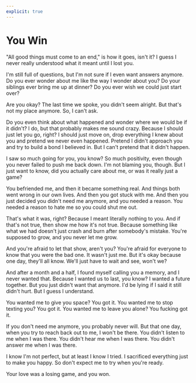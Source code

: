 ```yaml
---
explicit: true
---
```


# You Win

"All good things must come to an end," is how it goes, isn't it? I guess I never really understood what it meant until I lost you.

I'm still full of questions, but I'm not sure if I even want answers anymore. Do you ever wonder about me like the way I wonder about you? Do your siblings ever bring me up at dinner? Do you ever wish we could just start over?

Are you okay? The last time we spoke, you didn't seem alright. But that's not my place anymore. So, I can't ask.

Do you even think about what happened and wonder where we would be if it didn't? I do, but that probably makes me sound crazy. Because I should just let you go, right? I should just move on, drop everything I knew about you and pretend we never even happened. Pretend I didn't approach you and try to build a bond I believed in. But I can't pretend that it didn't happen.

I saw so much going for you, you know? So much positivity, even though you never failed to push me back down. I'm not blaming you, though. But I just want to know, did you actually care about me, or was it really just a game?

You befriended me, and then it became something real. And things both went wrong in our own lives. And then you got stuck with me. And then you just decided you didn't need me anymore, and you needed a reason. You needed a reason to hate me so you could shut me out.

That's what it was, right? Because I meant literally nothing to you. And if that's not true, then show me how it's not true. Because something like what we had doesn't just crash and burn after somebody's mistake. You're supposed to grow, and you never let me grow.

And you're afraid to let that show, aren't you? You're afraid for everyone to know that you were the bad one. It wasn't just me. But it's okay because one day, they'll all know. We'll just have to wait and see, won't we?

And after a month and a half, I found myself calling you a memory, and I never wanted that. Because I wanted us to last, you know? I wanted a future together. But you just didn't want that anymore. I'd be lying if I said it still didn't hurt. But I guess I understand.

You wanted me to give you space? You got it. You wanted me to stop texting you? You got it. You wanted me to leave you alone? You fucking got it.

If you don't need me anymore, you probably never will. But that one day, when you try to reach back out to me, I won't be there. You didn't listen to me when I was there. You didn't hear me when I was there. You didn't answer me when I was there.

I know I'm not perfect, but at least I know I tried. I sacrificed everything just to make you happy. So don't expect me to try when you're ready.

Your love was a losing game, and you won.
